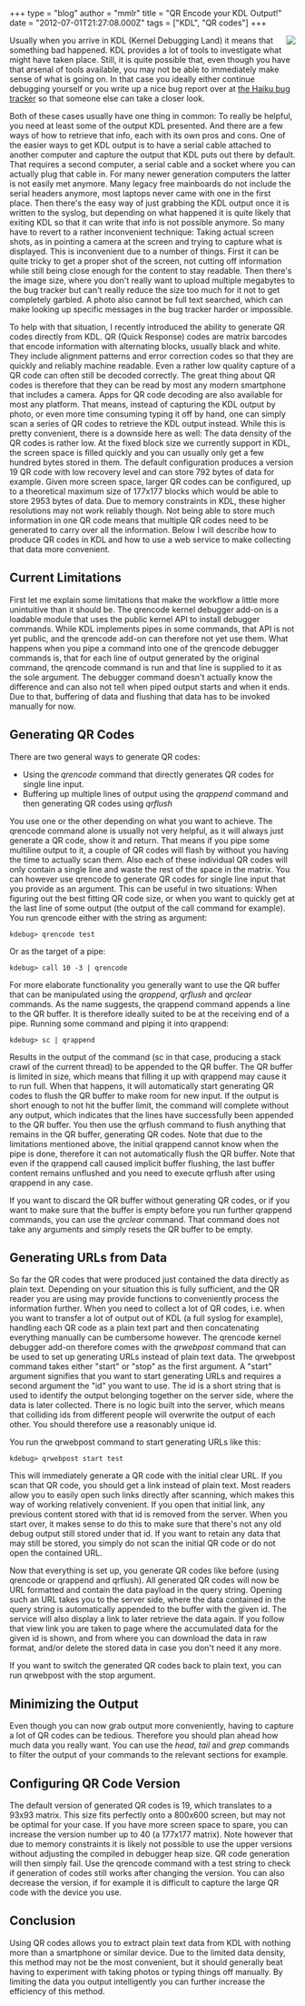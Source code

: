+++
type = "blog"
author = "mmlr"
title = "QR Encode your KDL Output!"
date = "2012-07-01T21:27:08.000Z"
tags = ["KDL", "QR codes"]
+++

<img src="/files/qrencode.png" align="right" />
<p>Usually when you arrive in KDL (Kernel Debugging Land) it means that something bad happened. KDL provides a lot of tools to investigate what might have taken place. Still, it is quite possible that, even though you have that arsenal of tools available, you may not be able to immediately make sense of what is going on. In that case you ideally either continue debugging yourself or you write up a nice bug report over at <a href="https://dev.haiku-os.org/">the Haiku bug tracker</a> so that someone else can take a closer look.</p>
<!--break-->
<p>Both of these cases usually have one thing in common: To really be helpful, you need at least some of the output KDL presented. And there are a few ways of how to retrieve that info, each with its own pros and cons. One of the easier ways to get KDL output is to have a serial cable attached to another computer and capture the output that KDL puts out there by default. That requires a second computer, a serial cable and a socket where you can actually plug that cable in. For many newer generation computers the latter is not easily met anymore. Many legacy free mainboards do not include the serial headers anymore, most laptops never came with one in the first place. Then there's the easy way of just grabbing the KDL output once it is written to the syslog, but depending on what happened it is quite likely that exiting KDL so that it can write that info is not possible anymore. So many have to revert to a rather inconvenient technique: Taking actual screen shots, as in pointing a camera at the screen and trying to capture what is displayed. This is inconvenient due to a number of things. First it can be quite tricky to get a proper shot of the screen, not cutting off information while still being close enough for the content to stay readable. Then there's the image size, where you don't really want to upload multiple megabytes to the bug tracker but can't really reduce the size too much for it not to get completely garbled. A photo also cannot be full text searched, which can make looking up specific messages in the bug tracker harder or impossible.</p>

<p>To help with that situation, I recently introduced the ability to generate QR codes directly from KDL. QR (Quick Response) codes are matrix barcodes that encode information with alternating blocks, usually black and white. They include alignment patterns and error correction codes so that they are quickly and reliably machine readable. Even a rather low quality capture of a QR code can often still be decoded correctly. The great thing about QR codes is therefore that they can be read by most any modern smartphone that includes a camera. Apps for QR code decoding are also available for most any platform. That means, instead of capturing the KDL output by photo, or even more time consuming typing it off by hand, one can simply scan a series of QR codes to retrieve the KDL output instead. While this is pretty convenient, there is a downside here as well: The data density of the QR codes is rather low. At the fixed block size we currently support in KDL, the screen space is filled quickly and you can usually only get a few hundred bytes stored in them. The default configuration produces a version 19 QR code with low recovery level and can store 792 bytes of data for example. Given more screen space, larger QR codes can be configured, up to a theoretical maximum size of 177x177 blocks which would be able to store 2953 bytes of data. Due to memory constraints in KDL, these higher resolutions may not work reliably though. Not being able to store much information in one QR code means that multiple QR codes need to be generated to carry over all the information. Below I will describe how to produce QR codes in KDL and how to use a web service to make collecting that data more convenient.</p>

<h2><b>Current Limitations</b></h2>
<p>First let me explain some limitations that make the workflow a little more unintuitive than it should be. The qrencode kernel debugger add-on is a loadable module that uses the public kernel API to install debugger commands. While KDL implements pipes in some commands, that API is not yet public, and the qrencode add-on can therefore not yet use them. What happens when you pipe a command into one of the qrencode debugger commands is, that for each line of output generated by the original command, the qrencode command is run and that line is supplied to it as the sole argument. The debugger command doesn't actually know the difference and can also not tell when piped output starts and when it ends. Due to that, buffering of data and flushing that data has to be invoked manually for now.</p>

<h2><b>Generating QR Codes</b></h2>
<p>There are two general ways to generate QR codes:
<ul>
 <li>Using the <em>qrencode</em> command that directly generates QR codes for single line input.</li>
 <li>Buffering up multiple lines of output using the <em>qrappend</em> command and then generating QR codes using <em>qrflush</em></li>
</ul>
You use one or the other depending on what you want to achieve. The qrencode command alone is usually not very helpful, as it will always just generate a QR code, show it and return. That means if you pipe some multiline output to it, a couple of QR codes will flash by without you having the time to actually scan them. Also each of these individual QR codes will only contain a single line and waste the rest of the space in the matrix. You can however use qrencode to generate QR codes for single line input that you provide as an argument. This can be useful in two situations: When figuring out the best fitting QR code size, or when you want to quickly get at the last line of some output (the output of the call command for example). You run qrencode either with the string as argument:</p>
<code>kdebug> qrencode test</code>
<p>Or as the target of a pipe:</p>
<code>kdebug> call 10 -3 | qrencode</code>

<p>For more elaborate functionality you generally want to use the QR buffer that can be manipulated using the <em>qrappend</em>, <em>qrflush</em> and <em>qrclear</em> commands. As the name suggests, the qrappend command appends a line to the QR buffer. It is therefore ideally suited to be at the receiving end of a pipe. Running some command and piping it into qrappend:</p>
<code>kdebug> sc | qrappend</code>
<p>Results in the output of the command (sc in that case, producing a stack crawl of the current thread) to be appended to the QR buffer. The QR buffer is limited in size, which means that filling it up with qrappend may cause it to run full. When that happens, it will automatically start generating QR codes to flush the QR buffer to make room for new input. If the output is short enough to not hit the buffer limit, the command will complete without any output, which indicates that the lines have successfully been appended to the QR buffer. You then use the qrflush command to flush anything that remains in the QR buffer, generating QR codes. Note that due to the limitations mentioned above, the initial qrappend cannot know when the pipe is done, therefore it can not automatically flush the QR buffer. Note that even if the qrappend call caused implicit buffer flushing, the last buffer content remains unflushed and you need to execute qrflush after using qrappend in any case.</p>

<p>If you want to discard the QR buffer without generating QR codes, or if you want to make sure that the buffer is empty before you run further qrappend commands, you can use the <em>qrclear</em> command. That command does not take any arguments and simply resets the QR buffer to be empty.</p>

<h2><b>Generating URLs from Data</b></h2>
<p>So far the QR codes that were produced just contained the data directly as plain text. Depending on your situation this is fully sufficient, and the QR reader you are using may provide functions to conveniently process the information further. When you need to collect a lot of QR codes, i.e. when you want to transfer a lot of output out of KDL (a full syslog for example), handling each QR code as a plain text part and then concatenating everything manually can be cumbersome however. The qrencode kernel debugger add-on therefore comes with the <em>qrwebpost</em> command that can be used to set up generating URLs instead of plain text data. The qrwebpost command takes either "start" or "stop" as the first argument. A "start" argument signifies that you want to start generating URLs and requires a second argument the "id" you want to use. The id is a short string that is used to identify the output belonging together on the server side, where the data is later collected. There is no logic built into the server, which means that colliding ids from different people will overwrite the output of each other. You should therefore use a reasonably unique id.</p>

<p>You run the qrwebpost command to start generating URLs like this:</p>
<code>kdebug> qrwebpost start test</code>
<p>This will immediately generate a QR code with the initial clear URL. If you scan that QR code, you should get a link instead of plain text. Most readers allow you to easily open such links directly after scanning, which makes this way of working relatively convenient. If you open that initial link, any previous content stored with that id is removed from the server. When you start over, it makes sense to do this to make sure that there's not any old debug output still stored under that id. If you want to retain any data that may still be stored, you simply do not scan the initial QR code or do not open the contained URL.</p>

<p>Now that everything is set up, you generate QR codes like before (using qrencode or qrappend and qrflush). All generated QR codes will now be URL formatted and contain the data payload in the query string. Opening such an URL takes you to the server side, where the data contained in the query string is automatically appended to the buffer with the given id. The service will also display a link to later retrieve the data again. If you follow that view link you are taken to page where the accumulated data for the given id is shown, and from where you can download the data in raw format, and/or delete the stored data in case you don't need it any more.</p>

<p>If you want to switch the generated QR codes back to plain text, you can run qrwebpost with the stop argument.</p>

<h2><b>Minimizing the Output</b></h2>
<p>Even though you can now grab output more conveniently, having to capture a lot of QR codes can be tedious. Therefore you should plan ahead how much data you really want. You can use the <em>head</em>, <em>tail</em> and <em>grep</em> commands to filter the output of your commands to the relevant sections for example.</p>

<h2><b>Configuring QR Code Version</b></h2>
<p>The default version of generated QR codes is 19, which translates to a 93x93 matrix. This size fits perfectly onto a 800x600 screen, but may not be optimal for your case. If you have more screen space to spare, you can increase the version number up to 40 (a 177x177 matrix). Note however that due to memory constraints it is likely not possible to use the upper versions without adjusting the compiled in debugger heap size. QR code generation will then simply fail. Use the qrencode command with a test string to check if generation of codes still works after changing the version. You can also decrease the version, if for example it is difficult to capture the large QR code with the device you use.</p>

<h2><b>Conclusion</b></h2>
<p>Using QR codes allows you to extract plain text data from KDL with nothing more than a smartphone or similar device. Due to the limited data density, this method may not be the most convenient, but it should generally beat having to experiment with taking photos or typing things off manually. By limiting the data you output intelligently you can further increase the efficiency of this method.</p>